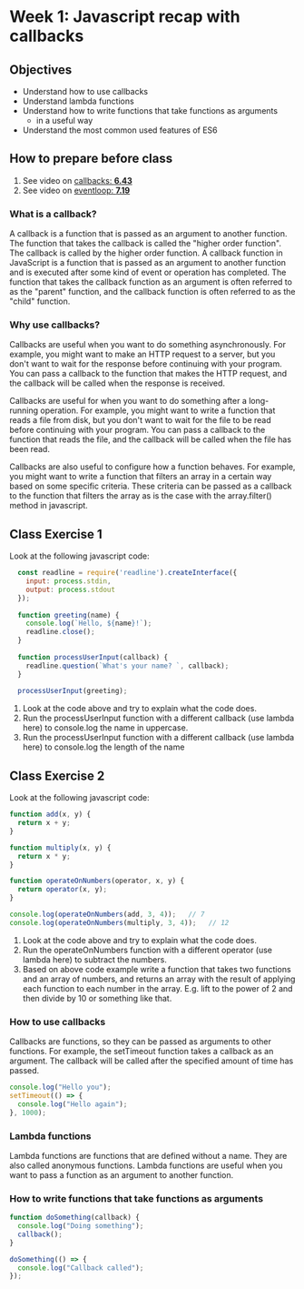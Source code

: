 # Week 1: Javascript recap with callbacks

## Objectives

- Understand how to use callbacks
- Understand lambda functions
- Understand how to write functions that take functions as arguments
  - in a useful way
- Understand the most common used  features of ES6 

## How to prepare before class

1. See video on [callbacks: **6.43**](https://www.youtube.com/watch?v=kz_vwAF4NHI&ab_channel=JamesQQuick)
2. See video on [eventloop: **7.19**](https://www.youtube.com/watch?v=lqLSNG_79lI&ab_channel=JamesQQuick)

### What is a callback?

A callback is a function that is passed as an argument to another function. The function that takes the callback is called the "higher order function". The callback is called by the higher order function.
A callback function in JavaScript is a function that is passed as an argument to another function and is executed after some kind of event or operation has completed. The function that takes the callback
function as an argument is often referred to as the "parent" function, and the callback function is often referred to as the "child" function.

### Why use callbacks?

Callbacks are useful when you want to do something asynchronously. For example, you might want to make an HTTP request to a server, but you don't want to wait for the response before continuing with your program. You can pass a callback to the function that makes the HTTP request, and the callback will be called when the response is received.

Callbacks are useful for when you want to do something after a long-running operation. For example, you might want to write a function that reads a file from disk, but you don't want to wait for the file to be read before continuing with your program. You can pass a callback to the function that reads the file, and the callback will be called when the file has been read.

Callbacks are also useful to configure how a function behaves. For example, you might want to write a function that filters an array in a certain way based on some specific criteria. These criteria can be passed as a callback to the function that filters the array as is the case with the array.filter() method in javascript.

## Class Exercise 1

Look at the following javascript code: 
```js 
  const readline = require('readline').createInterface({
    input: process.stdin,
    output: process.stdout
  });
  
  function greeting(name) {
    console.log(`Hello, ${name}!`);
    readline.close();
  }
  
  function processUserInput(callback) {
    readline.question(`What's your name? `, callback);
  }
  
  processUserInput(greeting);
````
1. Look at the code above and try to explain what the code does.
2. Run the processUserInput function with a different callback (use lambda here) to console.log the name in uppercase.
3. Run the processUserInput function with a different callback (use lambda here) to console.log the length of the name

## Class Exercise 2

Look at the following javascript code: 
```js
function add(x, y) {
  return x + y;
}

function multiply(x, y) {
  return x * y;
}

function operateOnNumbers(operator, x, y) {
  return operator(x, y);
}

console.log(operateOnNumbers(add, 3, 4));   // 7
console.log(operateOnNumbers(multiply, 3, 4));   // 12
````
1. Look at the code above and try to explain what the code does.
2. Run the operateOnNumbers function with a different operator (use lambda here) to subtract the numbers.
3. Based on above code example write a function that takes two functions and an array of numbers, and returns an array with the result of applying each function to each number in the array. E.g. lift to the power of 2 and then divide by 10 or something like that.

### How to use callbacks

Callbacks are functions, so they can be passed as arguments to other functions. For example, the setTimeout function takes a callback as an argument. The callback will be called after the specified amount of time has passed.

```js
console.log("Hello you");
setTimeout(() => {
  console.log("Hello again");
}, 1000);
```

### Lambda functions

Lambda functions are functions that are defined without a name. They are also called anonymous functions. Lambda functions are useful when you want to pass a function as an argument to another function. 

### How to write functions that take functions as arguments

```js
function doSomething(callback) {
  console.log("Doing something");
  callback();
}

doSomething(() => {
  console.log("Callback called");
});
```
